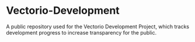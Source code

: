 # Vectorio-Development
A public repository used for the Vectorio Development Project, which tracks development progress to increase transparency for the public.
